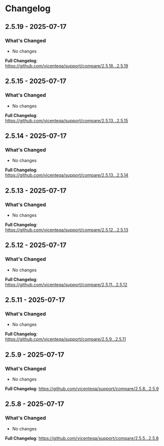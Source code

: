 # Changelog

## 2.5.19 - 2025-07-17

### What's Changed

* No changes

**Full Changelog**: https://github.com/vicenteqa/support/compare/2.5.18...2.5.19

## 2.5.15 - 2025-07-17

### What's Changed

* No changes

**Full Changelog**: https://github.com/vicenteqa/support/compare/2.5.13...2.5.15

## 2.5.14 - 2025-07-17

### What's Changed

* No changes

**Full Changelog**: https://github.com/vicenteqa/support/compare/2.5.13...2.5.14

## 2.5.13 - 2025-07-17

### What's Changed

* No changes

**Full Changelog**: https://github.com/vicenteqa/support/compare/2.5.12...2.5.13

## 2.5.12 - 2025-07-17

### What's Changed

* No changes

**Full Changelog**: https://github.com/vicenteqa/support/compare/2.5.11...2.5.12

## 2.5.11 - 2025-07-17

### What's Changed

* No changes

**Full Changelog**: https://github.com/vicenteqa/support/compare/2.5.9...2.5.11

## 2.5.9 - 2025-07-17

### What's Changed

* No changes

**Full Changelog**: https://github.com/vicenteqa/support/compare/2.5.8...2.5.9

## 2.5.8 - 2025-07-17

### What's Changed

* No changes

**Full Changelog**: https://github.com/vicenteqa/support/compare/2.5.5...2.5.8
